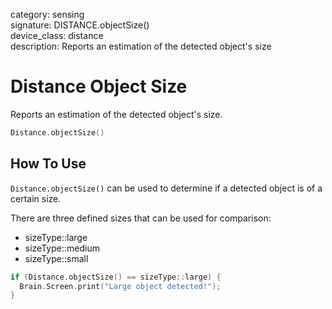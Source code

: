 category: sensing  
signature: DISTANCE.objectSize()  
device_class: distance  
description: Reports an estimation of the detected object's size  

# Distance Object Size

Reports an estimation of the detected object's size.

```cpp
Distance.objectSize()
```

## How To Use

`Distance.objectSize()` can be used to determine if a detected object is of a certain size.

There are three defined sizes that can be used for comparison:
* sizeType::large
* sizeType::medium
* sizeType::small

```cpp
if (Distance.objectSize() == sizeType::large) {
  Brain.Screen.print("Large object detected!");
}
```

<advanced>
</advanced>





